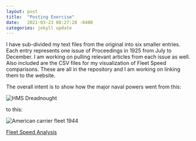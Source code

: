 ```yaml
---
layout: post
title:  "Posting Exercise"
date:   2021-03-23 08:27:28 -0400
categories: jekyll update
---
```


I have sub-divided my text files from the original into six smaller entries.
Each entry represents one issue of Proceedings in 1925 from July to December.
I am working on pulling relevant articles from each issue as well.  Also included
are the CSV files for my visualization of Fleet Speed comparisons.
These are all in the repository and I am working on linking them to the website.

The overall intent is to show how the major naval powers went from this:

![HMS Dreadnought](/users/grimd/WardSite/_site/assets/Images/dreadnought1.jfif)

to this:

![American carrier fleet 1944](/users/grimd/WardSite/_site/assets/Images/CV.jfif)

[Fleet Speed Analysis](https://public.tableau.com/profile/david.ward5594#!/vizhome/Corpusv1/Sheet2?publish=yes)